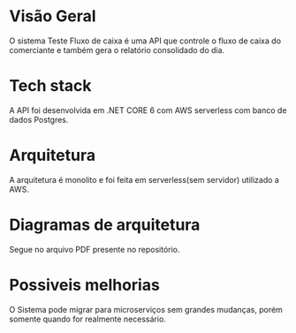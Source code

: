 # Visão Geral
O sistema Teste Fluxo de caixa é uma API que controle o fluxo de caixa do comerciante e também gera o relatório consolidado do dia.

# Tech stack
A API foi desenvolvida em .NET CORE 6 com AWS serverless com banco de dados Postgres.

# Arquitetura
A arquitetura é monolito e foi feita em serverless(sem servidor) utilizado a AWS.

# Diagramas de arquitetura
Segue no arquivo PDF presente no repositório.

# Possiveis melhorias
O Sistema pode migrar para microserviços sem grandes mudanças, porém somente quando for realmente necessário.
